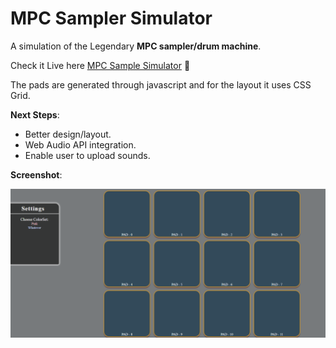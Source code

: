 # MPC Sampler Simulator
A simulation of the Legendary **MPC sampler/drum machine**.

Check it Live here [MPC Sample Simulator](https://onelineof.me/mpcimulator) :musical_keyboard:

The pads are generated through javascript and for the layout it uses CSS Grid.

**Next Steps**:

- Better design/layout.
- Web Audio API integration.
- Enable user to upload sounds.

**Screenshot**:

![Alt text](screens/mpc.png?raw=true "Title")
